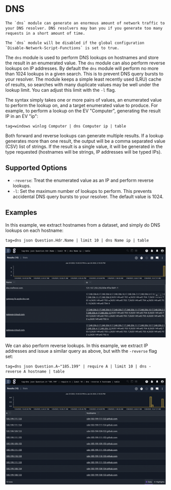 # DNS

```{note}
The `dns` module can generate an enormous amount of network traffic to your DNS resolver. DNS resolvers may ban you if you generate too many requests in a short amount of time. 
```

```{note}
The `dns` module will be disabled if the global configuration `Disable-Network-Script-Functions` is set to true.
```

The `dns` module is used to perform DNS lookups on hostnames and store the result in an enumerated value. The `dns` module can also perform reverse lookups on IP addresses. By default the `dns` module will perform no more than 1024 lookups in a given search. This is to prevent DNS query bursts to your resolver. The module keeps a simple least recently used (LRU) cache of results, so searches with many duplicate values may be well under the lookup limit. You can adjust this limit with the `-l` flag.

The syntax simply takes one or more pairs of values, an enumerated value to perform the lookup on, and a target enumerated value to produce. For example, to perform a lookup on the EV "Computer", generating the result IP in an EV "ip":

```gravwell
tag=windows winlog Computer | dns Computer ip | table
```

Both forward and reverse lookups can generate multiple results. If a lookup generates more than one result, the output will be a comma separated value (CSV) list of strings. If the result is a single value, it will be generated in the type requested (hostnames will be strings, IP addresses will be typed IPs). 

## Supported Options

* `-reverse`: Treat the enumerated value as an IP and perform reverse lookups.
* `-l`: Set the maximum number of lookups to perform. This prevents accidental DNS query bursts to your resolver. The default value is 1024.

## Examples

In this example, we extract hostnames from a dataset, and simply do DNS lookups on each hostname:

```gravwell
tag=dns json Question.Hdr.Name | limit 10 | dns Name ip | table
```

![Example 1](example1.png)

We can also perform reverse lookups. In this example, we extract IP addresses and issue a similar query as above, but with the `-reverse` flag set:

```gravwell
tag=dns json Question.A~"185.199" | require A | limit 10 | dns -reverse A hostname | table
```

![Example 2](example2.png)
